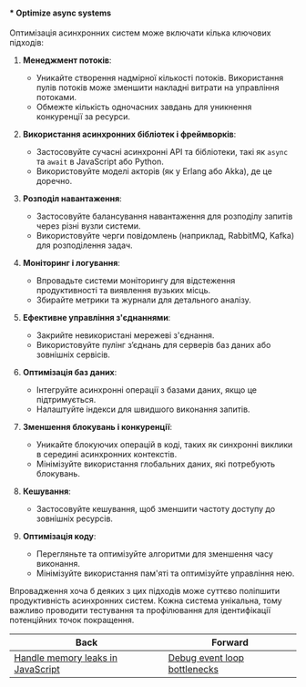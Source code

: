 #### * Optimize async systems

Оптимізація асинхронних систем може включати кілька ключових підходів:

1. **Менеджмент потоків**:
   - Уникайте створення надмірної кількості потоків. Використання пулів потоків може зменшити накладні витрати на управління потоками.
   - Обмежте кількість одночасних завдань для уникнення конкуренції за ресурси.

2. **Використання асинхронних бібліотек і фреймворків**:
   - Застосовуйте сучасні асинхронні API та бібліотеки, такі як `async` та `await` в JavaScript або Python.
   - Використовуйте моделі акторів (як у Erlang або Akka), де це доречно.

3. **Розподіл навантаження**:
   - Застосовуйте балансування навантаження для розподілу запитів через різні вузли системи.
   - Використовуйте черги повідомлень (наприклад, RabbitMQ, Kafka) для розподілення задач.

4. **Моніторинг і логування**:
   - Впровадьте системи моніторингу для відстеження продуктивності та виявлення вузьких місць.
   - Збирайте метрики та журнали для детального аналізу.

5. **Ефективне управління з'єднаннями**:
   - Закрийте невикористані мережеві з'єднання.
   - Використовуйте пулінг з’єднань для серверів баз даних або зовнішніх сервісів.

6. **Оптимізація баз даних**:
   - Інтегруйте асинхронні операції з базами даних, якщо це підтримується.
   - Налаштуйте індекси для швидшого виконання запитів.

7. **Зменшення блокувань і конкуренції**:
   - Уникайте блокуючих операцій в коді, таких як синхронні виклики в середині асинхронних контекстів.
   - Мінімізуйте використання глобальних даних, які потребують блокувань.

8. **Кешування**:
   - Застосовуйте кешування, щоб зменшити частоту доступу до зовнішніх ресурсів.

9. **Оптимізація коду**:
   - Перегляньте та оптимізуйте алгоритми для зменшення часу виконання.
   - Мінімізуйте використання пам'яті та оптимізуйте управління нею.

Впровадження хоча б деяких з цих підходів може суттєво поліпшити продуктивність асинхронних систем. Кожна система унікальна, тому важливо проводити тестування та профілювання для ідентифікації потенційних точок покращення.

| Back | Forward |
|---|---|
| [Handle memory leaks in JavaScript](/ua/senior/javascript/handle-memory-leaks-in-javascript.md)  | [Debug event loop bottlenecks](/ua/senior/javascript/debug-event-loop-bottlenecks.md) |